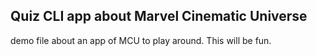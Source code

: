 ## Quiz CLI app about Marvel Cinematic Universe

demo file about an app of MCU to play around.
This will be fun.